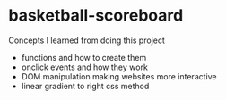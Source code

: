 # basketball-scoreboard
<html>
<p>Concepts I learned from doing this project</p>
<ul>
<li>functions and how to create them</li>
<li>onclick events and how they work</li>
<li>DOM manipulation making websites more interactive</li>
<li>linear gradient to right css method</li>
</ul>

</html>
